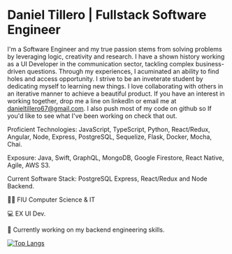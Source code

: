 # Daniel Tillero | Fullstack Software Engineer


I'm a Software Engineer and my true passion stems from solving problems by leveraging logic, creativity and research. I have a shown history working as a UI Developer in the communication sector, tackling complex business-driven questions. Through my experiences, I acuminated an ability to find holes and access opportunity. I strive to be an inveterate student by dedicating myself to learning new things. I love collaborating with others in an iterative manner to achieve a beautiful product. If you have an interest in working together, drop me a line on linkedIn or email me at danieltillero67@gmail.com. I also push most of my code on github so If you'd like to see what I've been working on check that out.

Proficient Technologies: JavaScript, TypeScript, Python, React/Redux, Angular, Node, Express, PostgreSQL, Sequelize, Flask, Docker, Mocha, Chai.

Exposure: Java, Swift, GraphQL, MongoDB, Google Firestore, React Native, Agile, AWS S3.

Current Software Stack: PostgreSQL Express, React/Redux and Node Backend.

👨‍🎓 FIU Computer Science & IT

💻 EX UI Dev.

📜 Currently working on my backend engineering skills.


[![Top Langs](https://github-readme-stats.vercel.app/api/top-langs/?username=gardensgreen&layout=compact)](https://github.com/anuraghazra/github-readme-stats)



